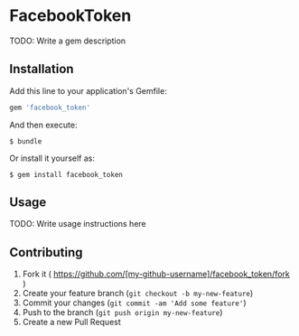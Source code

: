 # FacebookToken

TODO: Write a gem description

## Installation

Add this line to your application's Gemfile:

```ruby
gem 'facebook_token'
```

And then execute:

    $ bundle

Or install it yourself as:

    $ gem install facebook_token

## Usage

TODO: Write usage instructions here

## Contributing

1. Fork it ( https://github.com/[my-github-username]/facebook_token/fork )
2. Create your feature branch (`git checkout -b my-new-feature`)
3. Commit your changes (`git commit -am 'Add some feature'`)
4. Push to the branch (`git push origin my-new-feature`)
5. Create a new Pull Request
